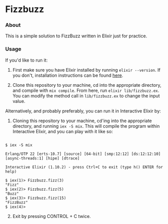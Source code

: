# Fizzbuzz

### About

This is a simple solution to FizzBuzz written in Elixir just for practice.

### Usage

If you'd like to run it:

1. First make sure you have Elixir installed by running `elixir --version`. If you don't, installation instructions can be found [here](https://elixir-lang.org/install.html). 

2. Clone this repository to your machine, cd into the appropriate directory, and compile with `mix compile`. From here, run `elixir lib/fizzbuzz.ex`. You can modify the method call in `lib/fizzbuzz.ex` to change the input value.

Alternatively, and probably preferably, you can run it in Interactive Elixir by:

1. Cloning this repository to your machine, cd'ing into the appropriate directory, and running `iex -S mix`. This will compile the program within Interactive Elixir, and you can play with it like so:

```shell

$ iex -S mix

Erlang/OTP 22 [erts-10.7] [source] [64-bit] [smp:12:12] [ds:12:12:10] [async-threads:1] [hipe] [dtrace]

Interactive Elixir (1.10.2) - press Ctrl+C to exit (type h() ENTER for help)

$ iex(1)> Fizzbuzz.fizz(3)
"Fizz"
$ iex(2)> Fizzbuzz.fizz(5)
"Buzz"
$ iex(3)> Fizzbuzz.fizz(15)
"FizzBuzz"
$ iex(4)> 

```

2. Exit by pressing CONTROL + C twice.

